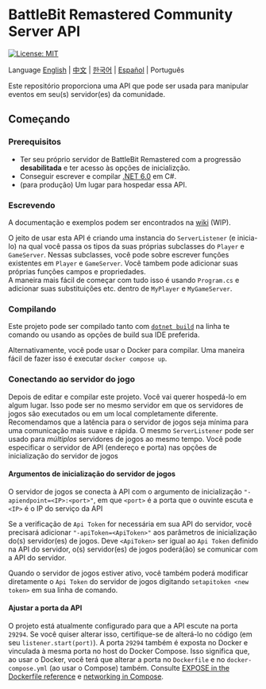 ﻿# BattleBit Remastered Community Server API

[![License: MIT](https://img.shields.io/badge/License-MIT-yellow.svg)](https://opensource.org/licenses/MIT)

Language [English](/README.md) | [中文](/README-zhCN.md) | [한국어](/README-koKR.md) | [Español](/README-esES.md) | Português

Este repositório proporciona uma API que pode ser usada para manipular eventos em seu(s) servidor(es) da comunidade.

## Começando

### Prerequisitos

- Ter seu próprio servidor de BattleBit Remastered com a progressão **desabilitada** e ter acesso às opções de inicializção.
- Conseguir escrever e compilar [.NET 6.0](https://dotnet.microsoft.com/en-us/download/dotnet/6.0) em C#.
- (para produção) Um lugar para hospedar essa API.

### Escrevendo

A documentação e exemplos podem ser encontrados na [wiki](https://github.com/MrOkiDoki/BattleBit-Community-Server-API/wiki) (WIP).

O jeito de usar esta API é criando uma instancia do `ServerListener` (e inicia-lo) na qual você passa os tipos da suas próprias subclasses  do `Player` e `GameServer`. Nessas subclasses, você pode sobre escrever funções existentes em `Player` e `GameServer`. Você tambem pode adicionar suas próprias funções campos e propriedades.  
A maneira mais fácil de começar com tudo isso é usando `Program.cs` e adicionar suas substituições etc. dentro de `MyPlayer` e `MyGameServer`.

### Compilando

Este projeto pode ser compilado tanto com [`dotnet build`](https://learn.microsoft.com/en-us/dotnet/core/tools/dotnet-build) na linha te comando ou usando as opções de build sua IDE preferida.

Alternativamente, você pode usar o Docker para compilar. Uma maneira fácil de fazer isso é executar `docker compose up`.

### Conectando ao servidor do jogo
  
Depois de editar e compilar este projeto. Você vai querer hospedá-lo em algum lugar. Isso pode ser no mesmo servidor em que os servidores de jogos são executados ou em um local completamente diferente. Recomendamos que a latência para o servidor de jogos seja mínima para uma comunicação mais suave e rápida. O mesmo `ServerListener` pode ser usado para *múltiplos* servidores de jogos ao mesmo tempo. Você pode especificar o servidor de API (endereço e porta) nas opções de inicialização do servidor de jogos

#### Argumentos de inicialização do servidor de jogos

O servidor de jogos se conecta à API com o argumento de inicialização `"-apiendpoint=<IP>:<port>"`, em que `<port>` é a porta que o ouvinte escuta e `<IP>` é o IP do serviço da API

Se a verificação de `Api Token` for necessária em sua API do servidor, você precisará adicionar `"-apiToken=<ApiToken>"` aos parâmetros de inicialização do(s) servidor(es) de jogos. Deve `<ApiToken>` ser igual ao `Api Token` definido na API do servidor, o(s) servidor(es) de jogos poderá(ão) se comunicar com a API do servidor.

Quando o servidor de jogos estiver ativo, você também poderá modificar diretamente o `Api Token` do servidor de jogos digitando `setapitoken <new token>` em sua linha de comando.

#### Ajustar a porta da API

O projeto está atualmente configurado para que a API escute na porta `29294`. Se você quiser alterar isso, certifique-se de alterá-lo no código (em seu `listener.start(port)`). A porta `29294` também é exposta no Docker e vinculada à mesma porta no host do Docker Compose. Isso significa que, ao usar o Docker, você terá que alterar a porta no `Dockerfile` e no `docker-compose.yml` (ao usar o Compose) também. Consulte [EXPOSE in the Dockerfile reference](https://docs.docker.com/engine/reference/builder/#expose) e [networking in Compose](https://docs.docker.com/compose/networking/).
